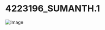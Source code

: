 # 4223196\_SUMANTH.1

![Image](https://github.com/user-attachments/assets/f1b67765-8233-43df-b3ba-08b118082db6)

